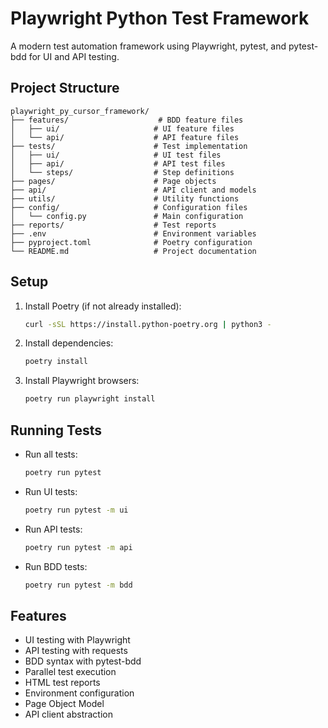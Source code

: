# Playwright Python Test Framework

A modern test automation framework using Playwright, pytest, and pytest-bdd for UI and API testing.

## Project Structure

```
playwright_py_cursor_framework/
├── features/                    # BDD feature files
│   ├── ui/                     # UI feature files
│   └── api/                    # API feature files
├── tests/                      # Test implementation
│   ├── ui/                     # UI test files
│   ├── api/                    # API test files
│   └── steps/                  # Step definitions
├── pages/                      # Page objects
├── api/                        # API client and models
├── utils/                      # Utility functions
├── config/                     # Configuration files
│   └── config.py               # Main configuration
├── reports/                    # Test reports
├── .env                        # Environment variables
├── pyproject.toml              # Poetry configuration
└── README.md                   # Project documentation
```

## Setup

1. Install Poetry (if not already installed):
   ```bash
   curl -sSL https://install.python-poetry.org | python3 -
   ```

2. Install dependencies:
   ```bash
   poetry install
   ```

3. Install Playwright browsers:
   ```bash
   poetry run playwright install
   ```

## Running Tests

- Run all tests:
  ```bash
  poetry run pytest
  ```

- Run UI tests:
  ```bash
  poetry run pytest -m ui
  ```

- Run API tests:
  ```bash
  poetry run pytest -m api
  ```

- Run BDD tests:
  ```bash
  poetry run pytest -m bdd
  ```

## Features

- UI testing with Playwright
- API testing with requests
- BDD syntax with pytest-bdd
- Parallel test execution
- HTML test reports
- Environment configuration
- Page Object Model
- API client abstraction